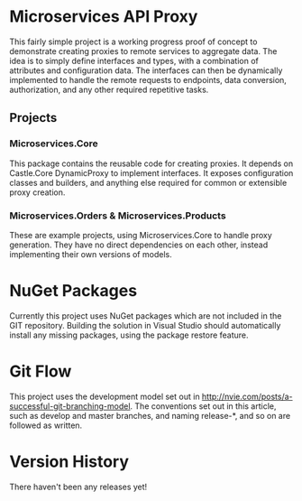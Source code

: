 # Microservices API Proxy #

This fairly simple project is a working progress proof of concept to demonstrate
creating proxies to remote services to aggregate data. The idea is to simply
define interfaces and types, with a combination of attributes and configuration
data. The interfaces can then be dynamically implemented to handle the remote
requests to endpoints, data conversion, authorization, and any other required
repetitive tasks.

## Projects ##

### Microservices.Core ###

This package contains the reusable code for creating proxies. It depends on
Castle.Core DynamicProxy to implement interfaces. It exposes configuration
classes and builders, and anything else required for common or extensible proxy
creation.

### Microservices.Orders & Microservices.Products ###

These are example projects, using Microservices.Core to handle proxy generation.
They have no direct dependencies on each other, instead implementing their own
versions of models.

# NuGet Packages #

Currently this project uses NuGet packages which are not included in the GIT repository. Building the solution in Visual Studio should automatically install any missing packages, using the package restore feature.

# Git Flow #

This project uses the development model set out in http://nvie.com/posts/a-successful-git-branching-model. The conventions set out in this article, such as develop and master branches, and naming release-\*, and so on are followed as written.

# Version History #

There haven't been any releases yet!
